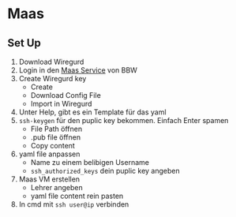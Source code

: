 # Maas

## Set Up

1. Download Wiregurd
2. Login in den [Maas Service](https://maas.bbw-it.ch/) von BBW
3. Create Wiregurd key
    - Create
    - Download Config File
    - Import in Wiregurd
4. Unter Help, gibt es ein Template für das yaml
5. `ssh-keygen` für den puplic key bekommen. Einfach Enter spamen
    - File Path öffnen
    - .pub file öffnen
    - Copy content
6. yaml file anpassen
    - Name zu einem belibigen Username
    - `ssh_authorized_keys` dein puplic key angeben
7. Maas VM erstellen
    - Lehrer angeben
    - yaml file content rein pasten
8. In cmd mit `ssh user@ip` verbinden